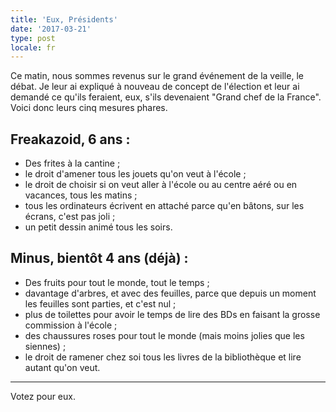 ```yaml
---
title: 'Eux, Présidents'
date: '2017-03-21'
type: post
locale: fr
---
```


Ce matin, nous sommes revenus sur le grand événement de la veille, le débat. Je leur ai expliqué à nouveau de concept de l'élection et leur ai demandé ce qu'ils feraient, eux, s'ils devenaient "Grand chef de la France". Voici donc leurs cinq mesures phares.

## Freakazoid, 6 ans :

* Des frites à la cantine ;
* le droit d'amener tous les jouets qu'on veut à l'école ;
* le droit de choisir si on veut aller à l'école ou au centre aéré ou en vacances, tous les matins ;
* tous les ordinateurs écrivent en attaché parce qu'en bâtons, sur les écrans, c'est pas joli ;
* un petit dessin animé tous les soirs.

## Minus, bientôt 4 ans (déjà) :

* Des fruits pour tout le monde, tout le temps ;
* davantage d'arbres, et avec des feuilles, parce que depuis un moment les feuilles sont parties, et c'est nul ;
* plus de toilettes pour avoir le temps de lire des BDs en faisant la grosse commission à l'école ;
* des chaussures roses pour tout le monde (mais moins jolies que les siennes) ;
* le droit de ramener chez soi tous les livres de la bibliothèque et lire autant qu'on veut.

***

Votez pour eux.
